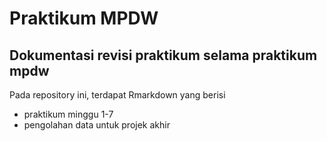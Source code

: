# Praktikum MPDW 
Dokumentasi revisi praktikum selama praktikum mpdw
--
Pada repository ini, terdapat Rmarkdown yang berisi
- praktikum minggu 1-7
- pengolahan data untuk projek akhir 
